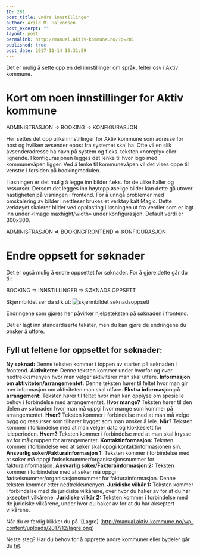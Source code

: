 ```yaml
---
ID: 281
post_title: Endre innstillinger
author: Arild M. Halvorsen
post_excerpt: ""
layout: post
permalink: http://manual.aktiv-kommune.no/?p=281
published: true
post_date: 2017-11-14 10:31:59
---
```

Det er mulig å sette opp en del innstillinger om språk, felter osv i Aktiv kommune.

# Kort om noen innstillinger for Aktiv kommune

ADMINISTRASJON =&gt; BOOKING =&gt; KONFIGURASJON

Her settes det opp ulike innstillinger for Aktiv kommune som adresse for host og hvilken avsender epost fra systemet skal ha. Ofte vil en slik avsenderadresse ha navn på system og f.eks. teksten «noreply»
eller lignende. I konfigurasjonen legges det lenke til hvor logo med kommunevåpen ligger. Ved å lenke til kommunevåpen vil det vises oppe til venstre i forsiden på bookingmodulen.

I løsningen er det mulig å legge inn bilder f.eks. for de ulike haller og ressurser. Dersom det legges inn høytoppløselige bilder kan dette gå utover hastigheten på visningen i frontend. For å unngå
problemer med omskalering av bilder i nettleser brukes et verktøy kalt Magic. Dette verktøyet skalerer bilder ved opplasting i løsningen ut fra verdier som er lagt inn under «Image maxhight/width» under konfigurasjon. Default verdi er 300x300.

ADMINISTRASJON =&gt; BOOKINGFRONTEND =&gt; KONFIGURASJON

# Endre oppsett for søknader

Det er også mulig å endre oppsettet for søknader. For å gjøre dette går du til:

BOOKING =&gt; INNSTILLINGER =&gt; SØKNADS OPPSETT

Skjermbildet ser da slik ut:
![skjermbildet søknadsoppsett](http://manual.aktiv-kommune.no/wp-content/uploads/2018/02/soknadsoppsett.png)

Endringene som gjøres her påvirker hjelpeteksten på søknaden i frontend.

Det er lagt inn standardiserte tekster, men du kan gjøre de endringene du ønsker å utføre.

## Fyll ut feltene for oppsettet for søknader:
**Ny søknad:** Denne teksten kommer i toppen av starten på søknaden i frontend.
**Aktiviteter:** Denne teksten kommer under hvorfor og over nedtrekksmenyen hvor man velger aktiviterer man skal utføre.
**Informasjon om aktiviteten/arrangementet:** Denne teksten hører til feltet hvor man gir mer informasjon om aktiviteten man skal utføre.
**Ekstra informasjon på arrangement:** Teksten hører til feltet hvor man kan opplyse om spesielle behov i forbindelse med arrangementet.
**Hvor mange?** Teksten hører til den delen av søknaden hvor man må oppgi hvor mange som kommer på arrangementet.
**Hvor?** Teksten kommer i forbindelse med at man må velge bygg og ressurser som tilhører bygget som man ønsker å leie.
**Når?** Teksten kommer i forbindelse med at man velger dato og klokkeslett for leieperioden.
**Hvem?** Teksten kommer i forbindelse med at man skal krysse av for målgruppen for arrangementet.
**Kontaktinformasjon:** Teksten kommer i forbindelse ved at søker skal oppgi kontaktinformasjonen sin.
**Ansvarlig søker/Fakturainformasjon 1:** Teksten kommer i forbindelse med at søker må oppgi fødselsnummer/organisasjonsnummer for fakturainformasjon.
**Ansvarlig søker/Fakturainformasjon 2:** Teksten kommer i forbindelse med at søker må oppgi fødselsnummer/organisasjonsnummer for fakturainformasjon. Denne teksten kommer etter nedtrekksmenyen.
**Juridiske vilkår 1:** Teksten kommer i forbindelse med de juridiske vilkårene, over hvor du haker av for at du har akseptert vilkårene.
**Juridiske vilkår 2:** Teksten kommer i forbindelse med de juridiske vilkårene, under hvor du haker av for at du har akseptert vilkårene.

Når du er ferdig klikker du på
![Lagre] (http://manual.aktiv-kommune.no/wp-content/uploads/2017/12/lagre.png)

Neste steg? Har du behov for å opprette andre kommuner eller bydeler går du [hit](https://manual.aktiv-kommune.no/?p=291).